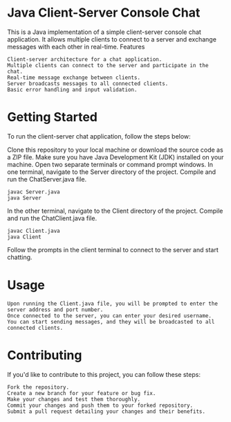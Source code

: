 # Java Client-Server Console Chat

This is a Java implementation of a simple client-server console chat application. It allows multiple clients to connect to a server and exchange messages with each other in real-time.
Features

    Client-server architecture for a chat application.
    Multiple clients can connect to the server and participate in the chat.
    Real-time message exchange between clients.
    Server broadcasts messages to all connected clients.
    Basic error handling and input validation.

# Getting Started

To run the client-server chat application, follow the steps below:

  Clone this repository to your local machine or download the source code as a ZIP file.
  Make sure you have Java Development Kit (JDK) installed on your machine.
  Open two separate terminals or command prompt windows.
  In one terminal, navigate to the Server directory of the project.
  Compile and run the ChatServer.java file.

    javac Server.java
    java Server

In the other terminal, navigate to the Client directory of the project.
Compile and run the ChatClient.java file.


    javac Client.java
    java Client

Follow the prompts in the client terminal to connect to the server and start chatting.

# Usage

    Upon running the Client.java file, you will be prompted to enter the server address and port number.
    Once connected to the server, you can enter your desired username.
    You can start sending messages, and they will be broadcasted to all connected clients.

# Contributing

If you'd like to contribute to this project, you can follow these steps:

    Fork the repository.
    Create a new branch for your feature or bug fix.
    Make your changes and test them thoroughly.
    Commit your changes and push them to your forked repository.
    Submit a pull request detailing your changes and their benefits.
